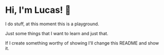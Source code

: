 # Hi, I'm Lucas! 👋

I do stuff, at this moment this is a playground.

Just some things that I want to learn and just that.

If I create something worthy of showing I'll change this README and show it.
